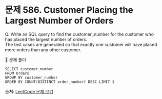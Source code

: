 # 문제 586. Customer Placing the Largest Number of Orders

Q. Write an SQL query to find the customer_number for the customer who has placed the largest number of orders. <br>
The test cases are generated so that exactly one customer will have placed more orders than any other customer.

🔑 문제 풀이
```mysql
SELECT customer_number
FROM Orders
GROUP BY customer_number
ORDER BY COUNT(DISTINCT order_number) DESC LIMIT 1
```

출처: [LeetCode 문제 보기](https://leetcode.com/problems/customer-placing-the-largest-number-of-orders/)
